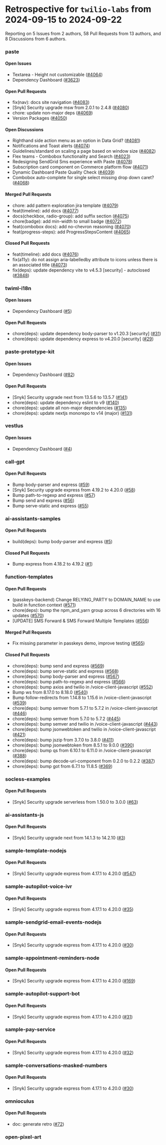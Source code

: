 # Retrospective for `twilio-labs` from 2024-09-15 to 2024-09-22

Reporting on 5 Issues from 2 authors, 58 Pull Requests from 13 authors, and 8 Discussions from 6 authors.


### paste

#### Open Issues

- Textarea - Height not customizable ([#4064](https://github.com/twilio-labs/paste/issues/4064))
- Dependency Dashboard ([#3623](https://github.com/twilio-labs/paste/issues/3623))

#### Open Pull Requests

- fix(nav): docs site navigation ([#4083](https://github.com/twilio-labs/paste/pull/4083))
- [Snyk] Security upgrade msw from 2.0.1 to 2.4.8 ([#4080](https://github.com/twilio-labs/paste/pull/4080))
- chore: update non-major deps ([#4069](https://github.com/twilio-labs/paste/pull/4069))
- Version Packages ([#4050](https://github.com/twilio-labs/paste/pull/4050))

#### Open Discussions

- Righthand side action menu as an option in Data Grid? ([#4081](https://github.com/twilio-labs/paste/discussions/4081))
- Notifications and Toast alerts ([#4074](https://github.com/twilio-labs/paste/discussions/4074))
- Guidelines/standard on scaling a page based on window size ([#4082](https://github.com/twilio-labs/paste/discussions/4082))
- Flex teams - Combobox functionality and Search ([#4023](https://github.com/twilio-labs/paste/discussions/4023))
- Redesigning SendGrid Sms experience with Paste ([#4078](https://github.com/twilio-labs/paste/discussions/4078))
- Subscription card component on Commerce platform flow ([#4071](https://github.com/twilio-labs/paste/discussions/4071))
- Dynamic Dashboard Paste Quality Check ([#4039](https://github.com/twilio-labs/paste/discussions/4039))
- Combobox auto-complete for single select missing drop down caret? ([#4068](https://github.com/twilio-labs/paste/discussions/4068))

#### Merged Pull Requests

- chore: add pattern exploration jira template ([#4079](https://github.com/twilio-labs/paste/pull/4079))
- feat(timeline): add docs ([#4077](https://github.com/twilio-labs/paste/pull/4077))
- docs(checkbox, radio-group): add suffix section ([#4075](https://github.com/twilio-labs/paste/pull/4075))
- chore(badge): add min-width to small badge ([#4072](https://github.com/twilio-labs/paste/pull/4072))
- feat(combobox docs): add no-chevron reasoning ([#4070](https://github.com/twilio-labs/paste/pull/4070))
- feat(progress-steps): add ProgressStepsContent ([#4065](https://github.com/twilio-labs/paste/pull/4065))

#### Closed Pull Requests

- feat(timeline): add docs ([#4076](https://github.com/twilio-labs/paste/pull/4076))
- fix(a11y): do not assign aria-labelledby attribute to icons unless there is an associated title ([#4073](https://github.com/twilio-labs/paste/pull/4073))
- fix(deps): update dependency vite to v4.5.3 [security] - autoclosed ([#3848](https://github.com/twilio-labs/paste/pull/3848))

### twiml-i18n

#### Open Issues

- Dependency Dashboard ([#5](https://github.com/twilio-labs/twiml-i18n/issues/5))

#### Open Pull Requests

- chore(deps): update dependency body-parser to v1.20.3 [security] ([#31](https://github.com/twilio-labs/twiml-i18n/pull/31))
- chore(deps): update dependency express to v4.20.0 [security] ([#29](https://github.com/twilio-labs/twiml-i18n/pull/29))

### paste-prototype-kit

#### Open Issues

- Dependency Dashboard ([#82](https://github.com/twilio-labs/paste-prototype-kit/issues/82))

#### Open Pull Requests

- [Snyk] Security upgrade next from 13.5.6 to 13.5.7 ([#141](https://github.com/twilio-labs/paste-prototype-kit/pull/141))
- chore(deps): update dependency eslint to v9 ([#140](https://github.com/twilio-labs/paste-prototype-kit/pull/140))
- chore(deps): update all non-major dependencies ([#135](https://github.com/twilio-labs/paste-prototype-kit/pull/135))
- chore(deps): update nextjs monorepo to v14 (major) ([#131](https://github.com/twilio-labs/paste-prototype-kit/pull/131))

### vestlus

#### Open Issues

- Dependency Dashboard ([#4](https://github.com/twilio-labs/vestlus/issues/4))

### call-gpt

#### Open Pull Requests

- Bump body-parser and express ([#59](https://github.com/twilio-labs/call-gpt/pull/59))
- [Snyk] Security upgrade express from 4.19.2 to 4.20.0 ([#58](https://github.com/twilio-labs/call-gpt/pull/58))
- Bump path-to-regexp and express ([#57](https://github.com/twilio-labs/call-gpt/pull/57))
- Bump send and express ([#56](https://github.com/twilio-labs/call-gpt/pull/56))
- Bump serve-static and express ([#55](https://github.com/twilio-labs/call-gpt/pull/55))

### ai-assistants-samples

#### Open Pull Requests

- build(deps): bump body-parser and express ([#5](https://github.com/twilio-labs/ai-assistants-samples/pull/5))

#### Closed Pull Requests

- Bump express from 4.18.2 to 4.19.2 ([#1](https://github.com/twilio-labs/ai-assistants-samples/pull/1))

### function-templates

#### Open Pull Requests

- (passkeys-backend) Change RELYING_PARTY to DOMAIN_NAME to use build in function context ([#571](https://github.com/twilio-labs/function-templates/pull/571))
- chore(deps): bump the npm_and_yarn group across 6 directories with 16 updates ([#570](https://github.com/twilio-labs/function-templates/pull/570))
- [UPDATE] SMS Forward & SMS Forward Multiple Templates ([#556](https://github.com/twilio-labs/function-templates/pull/556))

#### Merged Pull Requests

- Fix missing parameter in passkeys demo, improve testing ([#565](https://github.com/twilio-labs/function-templates/pull/565))

#### Closed Pull Requests

- chore(deps): bump send and express ([#569](https://github.com/twilio-labs/function-templates/pull/569))
- chore(deps): bump serve-static and express ([#568](https://github.com/twilio-labs/function-templates/pull/568))
- chore(deps): bump body-parser and express ([#567](https://github.com/twilio-labs/function-templates/pull/567))
- chore(deps): bump path-to-regexp and express ([#566](https://github.com/twilio-labs/function-templates/pull/566))
- chore(deps): bump axios and twilio in /voice-client-javascript ([#552](https://github.com/twilio-labs/function-templates/pull/552))
- Bump ws from 8.17.0 to 8.18.0 ([#540](https://github.com/twilio-labs/function-templates/pull/540))
- Bump follow-redirects from 1.14.8 to 1.15.6 in /voice-client-javascript ([#539](https://github.com/twilio-labs/function-templates/pull/539))
- chore(deps): bump semver from 5.7.1 to 5.7.2 in /voice-client-javascript ([#446](https://github.com/twilio-labs/function-templates/pull/446))
- chore(deps): bump semver from 5.7.0 to 5.7.2 ([#445](https://github.com/twilio-labs/function-templates/pull/445))
- chore(deps): bump semver and twilio in /voice-client-javascript ([#443](https://github.com/twilio-labs/function-templates/pull/443))
- chore(deps): bump jsonwebtoken and twilio in /voice-client-javascript ([#421](https://github.com/twilio-labs/function-templates/pull/421))
- chore(deps): bump jszip from 3.7.0 to 3.8.0 ([#411](https://github.com/twilio-labs/function-templates/pull/411))
- chore(deps): bump jsonwebtoken from 8.5.1 to 9.0.0 ([#390](https://github.com/twilio-labs/function-templates/pull/390))
- chore(deps): bump qs from 6.10.1 to 6.11.0 in /voice-client-javascript ([#388](https://github.com/twilio-labs/function-templates/pull/388))
- chore(deps): bump decode-uri-component from 0.2.0 to 0.2.2 ([#387](https://github.com/twilio-labs/function-templates/pull/387))
- chore(deps): bump got from 6.7.1 to 11.8.5 ([#369](https://github.com/twilio-labs/function-templates/pull/369))

### socless-examples

#### Open Pull Requests

- [Snyk] Security upgrade serverless from 1.50.0 to 3.0.0 ([#63](https://github.com/twilio-labs/socless-examples/pull/63))

### ai-assistants-js

#### Open Pull Requests

- [Snyk] Security upgrade next from 14.1.3 to 14.2.10 ([#3](https://github.com/twilio-labs/ai-assistants-js/pull/3))

### sample-template-nodejs

#### Open Pull Requests

- [Snyk] Security upgrade express from 4.17.1 to 4.20.0 ([#547](https://github.com/twilio-labs/sample-template-nodejs/pull/547))

### sample-autopilot-voice-ivr

#### Open Pull Requests

- [Snyk] Security upgrade express from 4.17.1 to 4.20.0 ([#35](https://github.com/twilio-labs/sample-autopilot-voice-ivr/pull/35))

### sample-sendgrid-email-events-nodejs

#### Open Pull Requests

- [Snyk] Security upgrade express from 4.17.1 to 4.20.0 ([#30](https://github.com/twilio-labs/sample-sendgrid-email-events-nodejs/pull/30))

### sample-appointment-reminders-node

#### Open Pull Requests

- [Snyk] Security upgrade express from 4.17.1 to 4.20.0 ([#169](https://github.com/twilio-labs/sample-appointment-reminders-node/pull/169))

### sample-autopilot-support-bot

#### Open Pull Requests

- [Snyk] Security upgrade express from 4.17.1 to 4.20.0 ([#31](https://github.com/twilio-labs/sample-autopilot-support-bot/pull/31))

### sample-pay-service

#### Open Pull Requests

- [Snyk] Security upgrade express from 4.17.1 to 4.20.0 ([#32](https://github.com/twilio-labs/sample-pay-service/pull/32))

### sample-conversations-masked-numbers

#### Open Pull Requests

- [Snyk] Security upgrade express from 4.17.1 to 4.20.0 ([#30](https://github.com/twilio-labs/sample-conversations-masked-numbers/pull/30))

### omnioculus

#### Open Pull Requests

- doc: generate retro ([#72](https://github.com/twilio-labs/omnioculus/pull/72))

### open-pixel-art